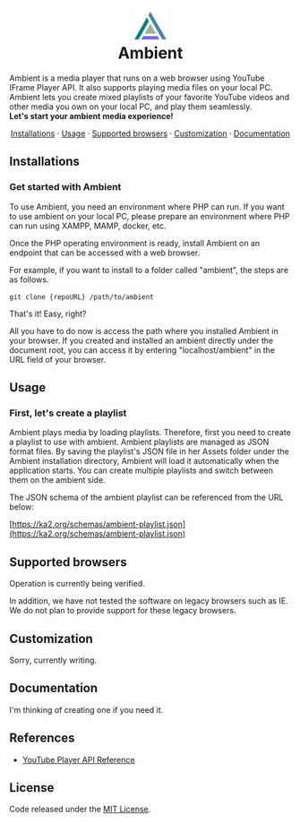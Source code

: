 <h1 align="center">
  <div align="center">
    <img src="./views/images/ambient-logo-color.svg" width="64" align="center" />
  </div>
  Ambient
</h1>

Ambient is a media player that runs on a web browser using YouTube IFrame Player API. It also supports playing media files on your local PC.<br>
Ambient lets you create mixed playlists of your favorite YouTube videos and other media you own on your local PC, and play them seamlessly.<br>
**Let's start your ambient media experience!**

<!-- /* p align="center">
  <img alt="GitHub package.json version" src="https://img.shields.io/github/package-json/v/ka215/sunorhc">
  <img alt="CircleCI" src="https://img.shields.io/circleci/build/github/ka215/sunorhc/main">
  <img alt="npm downloads" src="https://img.shields.io/npm/dt/sunorhc">
  <img alt="npm bundle size" src="https://img.shields.io/bundlephobia/min/sunorhc?label=bundle%20size">
  <img alt="GitHub" src="https://img.shields.io/github/license/ka215/sunorhc">
</p */ -->

<p align="center">
  <a href="#installations">Installations</a> &middot;
  <a href="#usage">Usage</a> &middot;
  <a href="#supported-browsers">Supported browsers</a> &middot;
  <a href="#customization">Customization</a> &middot;
  <a href="#documentation">Documentation</a>
</p>

## Installations

### Get started with Ambient

To use Ambient, you need an environment where PHP can run. If you want to use ambient on your local PC, please prepare an environment where PHP can run using XAMPP, MAMP, docker, etc.

Once the PHP operating environment is ready, install Ambient on an endpoint that can be accessed with a web browser.

For example, if you want to install to a folder called "ambient", the steps are as follows.

```
git clone {repoURL} /path/to/ambient
```

That's it! Easy, right?

All you have to do now is access the path where you installed Ambient in your browser.
If you created and installed an ambient directly under the document root, you can access it by entering "localhost/ambient" in the URL field of your browser.

## Usage

### First, let's create a playlist

Ambient plays media by loading playlists. Therefore, first you need to create a playlist to use with ambient.
Ambient playlists are managed as JSON format files. By saving the playlist's JSON file in her Assets folder under the Ambient installation directory, Ambient will load it automatically when the application starts.
You can create multiple playlists and switch between them on the ambient side.

The JSON schema of the ambient playlist can be referenced from the URL below:

[https://ka2.org/schemas/ambient-playlist.json](https://ka2.org/schemas/ambient-playlist.json)

## Supported browsers

Operation is currently being verified.
<!-- /*
The working environment and supported browsers of Sunorhc are as follows.

| Chrome (>= 92) | firefox (>= 91) | Safari (>=13) | Edge (>= 92) | Android | iOS |
|:---:|:---:|:---:|:---:|:---:|:---:|
| &check; | &check; | &check; (&ast;) | &check; | &check; | &check; |

**&ast;** Note: "Intl.Locale" object is not supported by native JavaScript in Safari 13, so a separate [Polyfill](https://formatjs.io/docs/polyfills/intl-locale/) is required for formatter language resolution.
*/ -->
In addition, we have not tested the software on legacy browsers such as IE. We do not plan to provide support for these legacy browsers.

## Customization

Sorry, currently writing.

## Documentation

I'm thinking of creating one if you need it.

## References

* [YouTube Player API Reference](https://developers.google.com/youtube/iframe_api_reference)

## License

Code released under the [MIT License](https://github.com/ka215/ambient/blob/main/LICENSE).


